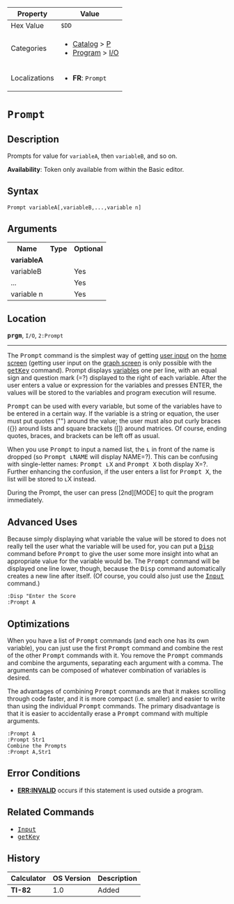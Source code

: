 | Property      | Value |
|---------------|-------|
| Hex Value     | `$DD`|
| Categories    | <ul><li>[Catalog](<../categories/Catalog.md>) > [P](<../categories/Catalog.md#P>)</li><li>[Program](<../categories/Program.md>) > [I/O](<../categories/Program.md#I/O>)</li></ul> |
| Localizations | <ul><li><b>FR</b>: `Prompt `</li></ul> |

# `Prompt `

## Description
Prompts for value for `variableA`, then `variableB`, and so on.


<b>Availability</b>: Token only available from within the Basic editor.

## Syntax
`Prompt variableA[,variableB,...,variable n]`

## Arguments
<table>
<tr><th>Name</th><th>Type</th><th>Optional</th></tr>

<tr><td><b>variableA</b></td><td></td><td></td></tr>

<tr><td>variableB</td><td></td><td>Yes</td></tr>

<tr><td>...</td><td></td><td>Yes</td></tr>

<tr><td>variable n</td><td></td><td>Yes</td></tr>

</table>

## Location
<tt><kbd><b>prgm</b></kbd></tt>, `I/O`, `2:Prompt`
<hr>

The <tt>Prompt</tt> command is the simplest way of getting [user input](/userinput) on the [home screen](/homescreen) (getting user input on the [graph screen](/graphscreen) is only possible with the <tt><a href="/getkey">getKey</a></tt> command). Prompt displays [variables](/variables) one per line, with an equal sign and question mark (=?) displayed to the right of each variable. After the user enters a value or expression for the variables and presses ENTER, the values will be stored to the variables and program execution will resume.

<tt>Prompt</tt> can be used with every variable, but some of the variables have to be entered in a certain way. If the variable is a string or equation, the user must put quotes ("") around the value; the user must also put curly braces ({}) around lists and square brackets ([]) around matrices. Of course, ending quotes, braces, and brackets can be left off as usual.

When you use <tt>Prompt</tt> to input a named list, the <tt>ʟ</tt> in front of the name is dropped (so <tt>Prompt ʟNAME</tt> will display NAME=?). This can be confusing with single-letter names: <tt>Prompt ʟX</tt> and <tt>Prompt X</tt> both display X=?. Further enhancing the confusion, if the user enters a list for <tt>Prompt X</tt>, the list will be stored to ʟX instead.

During the Prompt, the user can press [2nd][MODE] to quit the program immediately.

## Advanced Uses

Because simply displaying what variable the value will be stored to does not really tell the user what the variable will be used for, you can put a <tt><a href="/disp">Disp</a></tt> command before <tt>Prompt</tt> to give the user some more insight into what an appropriate value for the variable would be. The <tt>Prompt</tt> command will be displayed one line lower, though, because the <tt>Disp</tt> command automatically creates a new line after itself. (Of course, you could also just use the <tt><a href="/input">Input</a></tt> command.)

```ti-basic
:Disp "Enter the Score
:Prompt A
```

## Optimizations

When you have a list of <tt>Prompt</tt> commands (and each one has its own variable), you can just use the first <tt>Prompt</tt> command and combine the rest of the other <tt>Prompt</tt> commands with it. You remove the <tt>Prompt</tt> commands and combine the arguments, separating each argument with a comma. The arguments can be composed of whatever combination of variables is desired.

The advantages of combining <tt>Prompt</tt> commands are that it makes scrolling through code faster, and it is more compact (i.e. smaller) and easier to write than using the individual <tt>Prompt</tt> commands. The primary disadvantage is that it is easier to accidentally erase a <tt>Prompt</tt> command with multiple arguments.

```ti-basic
:Prompt A
:Prompt Str1
Combine the Prompts
:Prompt A,Str1
```

## Error Conditions

*   **[ERR:INVALID](/errors#invalid)** occurs if this statement is used outside a program.

## Related Commands

*   <tt><a href="/input">Input</a></tt>
*   <tt><a href="/getkey">getKey</a></tt>

## History
| Calculator | OS Version | Description |
|------------|------------|-------------|
| <b>TI-82</b> | 1.0 | Added |


